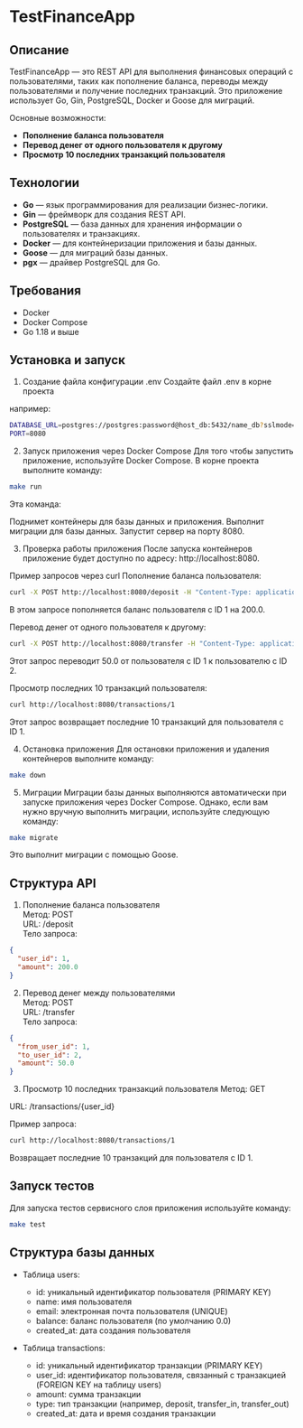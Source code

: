 
# TestFinanceApp

## Описание

TestFinanceApp — это REST API для выполнения финансовых операций с пользователями, таких как пополнение баланса, переводы между пользователями и получение последних транзакций. Это приложение использует Go, Gin, PostgreSQL, Docker и Goose для миграций.

Основные возможности:
- **Пополнение баланса пользователя**
- **Перевод денег от одного пользователя к другому**
- **Просмотр 10 последних транзакций пользователя**

## Технологии

- **Go** — язык программирования для реализации бизнес-логики.
- **Gin** — фреймворк для создания REST API.
- **PostgreSQL** — база данных для хранения информации о пользователях и транзакциях.
- **Docker** — для контейнеризации приложения и базы данных.
- **Goose** — для миграций базы данных.
- **pgx** — драйвер PostgreSQL для Go.

## Требования

- Docker
- Docker Compose
- Go 1.18 и выше

## Установка и запуск

1. Создание файла конфигурации .env
Создайте файл .env в корне проекта

например:

```bash
DATABASE_URL=postgres://postgres:password@host_db:5432/name_db?sslmode=disable
PORT=8080
```

2. Запуск приложения через Docker Compose
Для того чтобы запустить приложение, используйте Docker Compose. В корне проекта выполните команду:

```bash
make run
```

Эта команда:

Поднимет контейнеры для базы данных и приложения.
Выполнит миграции для базы данных.
Запустит сервер на порту 8080.

3. Проверка работы приложения
После запуска контейнеров приложение будет доступно по адресу: http://localhost:8080.

Пример запросов через curl
Пополнение баланса пользователя:

```bash
curl -X POST http://localhost:8080/deposit -H "Content-Type: application/json" -d '{"user_id": 1, "amount": 200.0}'
```

В этом запросе пополняется баланс пользователя с ID 1 на 200.0.

Перевод денег от одного пользователя к другому:

```bash
curl -X POST http://localhost:8080/transfer -H "Content-Type: application/json" -d '{"from_user_id": 1, "to_user_id": 2, "amount": 50.0}'
```

Этот запрос переводит 50.0 от пользователя с ID 1 к пользователю с ID 2.

Просмотр последних 10 транзакций пользователя:

```bash
curl http://localhost:8080/transactions/1
```

Этот запрос возвращает последние 10 транзакций для пользователя с ID 1.

4. Остановка приложения
Для остановки приложения и удаления контейнеров выполните команду:

```bash
make down
```
5. Миграции
Миграции базы данных выполняются автоматически при запуске приложения через Docker Compose. Однако, если вам нужно вручную выполнить миграции, используйте следующую команду:

```bash
make migrate
```
Это выполнит миграции с помощью Goose.

## Структура API
1. Пополнение баланса пользователя      
Метод: POST         
URL: /deposit       
Тело запроса:       
```json
{
  "user_id": 1,
  "amount": 200.0
}
```
2. Перевод денег между пользователями       
Метод: POST         
URL: /transfer      
Тело запроса:       
```json
{
  "from_user_id": 1,
  "to_user_id": 2,
  "amount": 50.0
}
```
3. Просмотр 10 последних транзакций пользователя
Метод: GET      

URL: /transactions/{user_id}    

Пример запроса: 

```bash
curl http://localhost:8080/transactions/1
```

Возвращает последние 10 транзакций для пользователя с ID 1.

## Запуск тестов
Для запуска тестов сервисного слоя приложения используйте команду:

```bash
make test
```

## Структура базы данных

- Таблица users:

    - id: уникальный идентификатор пользователя (PRIMARY KEY)       
    - name: имя пользователя        
    - email: электронная почта пользователя (UNIQUE)        
    - balance: баланс пользователя (по умолчанию 0.0)       
    - created_at: дата создания пользователя        

- Таблица transactions:

    - id: уникальный идентификатор транзакции (PRIMARY KEY)
    - user_id: идентификатор пользователя, связанный с транзакцией (FOREIGN KEY на таблицу users)
    - amount: сумма транзакции
    - type: тип транзакции (например, deposit, transfer_in, transfer_out)
    - created_at: дата и время создания транзакции